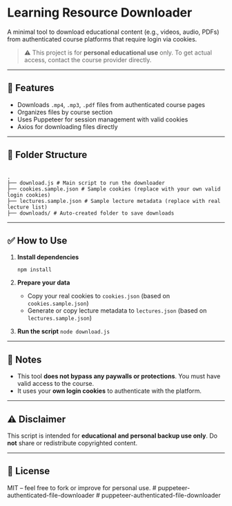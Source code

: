 # Learning Resource Downloader

A minimal tool to download educational content (e.g., videos, audio, PDFs) from authenticated course platforms that require login via cookies.

> ⚠️ This project is for **personal educational use** only. To get actual access, contact the course provider directly.

---

## 🔧 Features

- Downloads `.mp4`, `.mp3`, `.pdf` files from authenticated course pages
- Organizes files by course section
- Uses Puppeteer for session management with valid cookies
- Axios for downloading files directly

---

## 📁 Folder Structure

```

.
├── download.js # Main script to run the downloader
├── cookies.sample.json # Sample cookies (replace with your own valid login cookies)
├── lectures.sample.json # Sample lecture metadata (replace with real lecture list)
├── downloads/ # Auto-created folder to save downloads

```

---

## ✅ How to Use

1. **Install dependencies**

   `npm install`

2. **Prepare your data**

   - Copy your real cookies to `cookies.json` (based on `cookies.sample.json`)
   - Generate or copy lecture metadata to `lectures.json` (based on `lectures.sample.json`)

3. **Run the script**
   `node download.js`

---

## 📄 Notes

- This tool **does not bypass any paywalls or protections**. You must have valid access to the course.
- It uses your **own login cookies** to authenticate with the platform.

---

## ⚠️ Disclaimer

This script is intended for **educational and personal backup use only**.
Do **not** share or redistribute copyrighted content.

---

## 💼 License

MIT – feel free to fork or improve for personal use.
#   p u p p e t e e r - a u t h e n t i c a t e d - f i l e - d o w n l o a d e r  
 # puppeteer-authenticated-file-downloader
